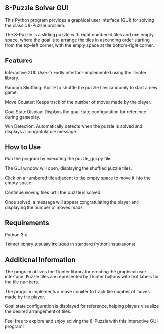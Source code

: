 ## 8-Puzzle Solver GUI

This Python program provides a graphical user interface (GUI) for solving the classic
8-Puzzle problem.

The 8-Puzzle is a sliding puzzle with eight numbered tiles and one empty space, where the goal is to arrange the tiles in ascending order starting from the top-left corner, with the empty space at the bottom-right corner.

## Features

Interactive GUI: User-friendly interface implemented using the Tkinter library.

Random Shuffling: Ability to shuffle the puzzle tiles randomly to start a new game.

Move Counter: Keeps track of the number of moves made by the player.

Goal State Display: Displays the goal state configuration for reference during gameplay.

Win Detection: Automatically detects when the puzzle is solved and displays a congratulatory message.

## How to Use

Run the program by executing the puzzle_gui.py file.

The GUI window will open, displaying the shuffled puzzle tiles.

Click on a numbered tile adjacent to the empty space to move it into the empty space.

Continue moving tiles until the puzzle is solved.

Once solved, a message will appear congratulating the player and displaying the number
of moves made.

## Requirements

Python 3.x

Tkinter library (usually included in standard Python installations)

## Additional Information

The program utilizes the Tkinter library for creating the graphical user interface.
Puzzle tiles are represented by Tkinter buttons with text labels for the tile numbers.

The program implements a move counter to track the number of moves made by the player.

Goal state configuration is displayed for reference, helping players visualize the desired arrangement of tiles.

Feel free to explore and enjoy solving the 8-Puzzle with this interactive GUI program!
